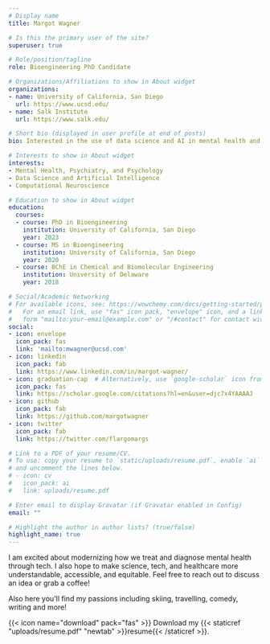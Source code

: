 ```yaml
---
# Display name
title: Margot Wagner

# Is this the primary user of the site?
superuser: true

# Role/position/tagline
role: Bioengineering PhD Candidate

# Organizations/Affiliations to show in About widget
organizations:
- name: University of California, San Diego
  url: https://www.ucsd.edu/
- name: Salk Institute
  url: https://www.salk.edu/

# Short bio (displayed in user profile at end of posts)
bio: Interested in the use of data science and AI in mental health and using neuroscience to inspire next generation AI tools. 

# Interests to show in About widget
interests:
- Mental Health, Psychiatry, and Psychology
- Data Science and Artificial Intelligence
- Computational Neuroscience

# Education to show in About widget
education:
  courses:
  - course: PhD in Bioengineering
    institution: University of California, San Diego
    year: 2023
  - course: MS in Bioengineering 
    institution: University of California, San Diego
    year: 2020
  - course: BChE in Chemical and Biomolecular Engineering 
    institution: University of Delaware
    year: 2018

# Social/Academic Networking
# For available icons, see: https://wowchemy.com/docs/getting-started/page-builder/#icons
#   For an email link, use "fas" icon pack, "envelope" icon, and a link in the
#   form "mailto:your-email@example.com" or "/#contact" for contact widget.
social:
- icon: envelope
  icon_pack: fas
  link: 'mailto:mwagner@ucsd.com'
- icon: linkedin
  icon_pack: fab
  link: https://www.linkedin.com/in/margot-wagner/
- icon: graduation-cap  # Alternatively, use `google-scholar` icon from `ai` icon pack
  icon_pack: fas
  link: https://scholar.google.com/citations?hl=en&user=djc7x4YAAAAJ
- icon: github
  icon_pack: fab
  link: https://github.com/margotwagner
- icon: twitter
  icon_pack: fab
  link: https://twitter.com/flargomargs

# Link to a PDF of your resume/CV.
# To use: copy your resume to `static/uploads/resume.pdf`, enable `ai` icons in `params.toml`, 
# and uncomment the lines below.
# - icon: cv
#   icon_pack: ai
#   link: uploads/resume.pdf

# Enter email to display Gravatar (if Gravatar enabled in Config)
email: ""

# Highlight the author in author lists? (true/false)
highlight_name: true
---
```


I am excited about modernizing how we treat and diagnose mental health through tech. I also hope to make science, tech, and healthcare more understandable, accessible, and equitable. Feel free to reach out to discuss an idea or grab a coffee!

Also here you'll find my passions including skiing, travelling, comedy, writing and more!

{{< icon name="download" pack="fas" >}} Download my {{< staticref "uploads/resume.pdf" "newtab" >}}resume{{< /staticref >}}.
